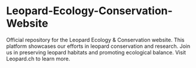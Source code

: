 # Leopard-Ecology-Conservation-Website
Official repository for the Leopard Ecology &amp; Conservation website. This platform showcases our efforts in leopard conservation and research. Join us in preserving leopard habitats and promoting ecological balance. Visit Leopard.ch to learn more.
